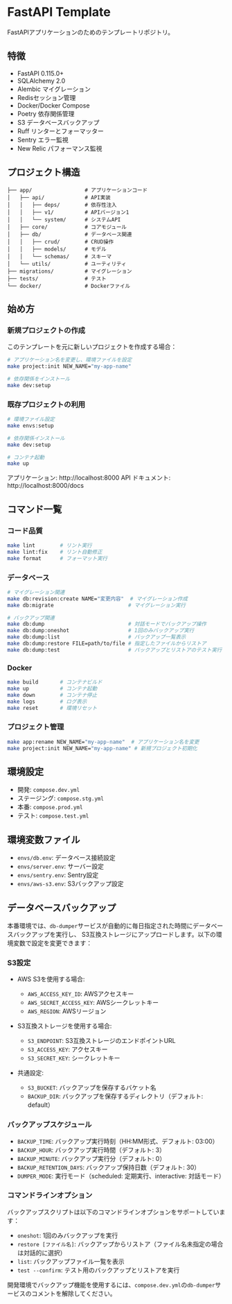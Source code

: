 # FastAPI Template

FastAPIアプリケーションのためのテンプレートリポジトリ。

## 特徴

- FastAPI 0.115.0+
- SQLAlchemy 2.0
- Alembic マイグレーション
- Redisセッション管理
- Docker/Docker Compose
- Poetry 依存関係管理
- S3 データベースバックアップ
- Ruff リンターとフォーマッター
- Sentry エラー監視
- New Relic パフォーマンス監視

## プロジェクト構造

```
├── app/                 # アプリケーションコード
│   ├── api/             # API実装
│   │   ├── deps/        # 依存性注入
│   │   ├── v1/          # APIバージョン1
│   │   └── system/      # システムAPI
│   ├── core/            # コアモジュール
│   ├── db/              # データベース関連
│   │   ├── crud/        # CRUD操作
│   │   ├── models/      # モデル
│   │   └── schemas/     # スキーマ
│   └── utils/           # ユーティリティ
├── migrations/          # マイグレーション
├── tests/               # テスト
└── docker/              # Dockerファイル
```

## 始め方

### 新規プロジェクトの作成

このテンプレートを元に新しいプロジェクトを作成する場合：

```bash
# アプリケーション名を変更し、環境ファイルを設定
make project:init NEW_NAME="my-app-name"

# 依存関係をインストール
make dev:setup
```

### 既存プロジェクトの利用

```bash
# 環境ファイル設定
make envs:setup

# 依存関係インストール
make dev:setup

# コンテナ起動
make up
```

アプリケーション: http://localhost:8000
API ドキュメント: http://localhost:8000/docs

## コマンド一覧

### コード品質
```bash
make lint        # リント実行
make lint:fix    # リント自動修正
make format      # フォーマット実行
```

### データベース
```bash
# マイグレーション関連
make db:revision:create NAME="変更内容"  # マイグレーション作成
make db:migrate                        # マイグレーション実行

# バックアップ関連
make db:dump                           # 対話モードでバックアップ操作
make db:dump:oneshot                   # 1回のみバックアップ実行
make db:dump:list                      # バックアップ一覧表示
make db:dump:restore FILE=path/to/file # 指定したファイルからリストア
make db:dump:test                      # バックアップとリストアのテスト実行
```

### Docker
```bash
make build       # コンテナビルド
make up          # コンテナ起動
make down        # コンテナ停止
make logs        # ログ表示
make reset       # 環境リセット
```

### プロジェクト管理
```bash
make app:rename NEW_NAME="my-app-name"  # アプリケーション名を変更
make project:init NEW_NAME="my-app-name" # 新規プロジェクト初期化
```

## 環境設定
- 開発: `compose.dev.yml`
- ステージング: `compose.stg.yml`
- 本番: `compose.prod.yml`
- テスト: `compose.test.yml`

## 環境変数ファイル
- `envs/db.env`: データベース接続設定
- `envs/server.env`: サーバー設定
- `envs/sentry.env`: Sentry設定
- `envs/aws-s3.env`: S3バックアップ設定

## データベースバックアップ
本番環境では、`db-dumper`サービスが自動的に毎日指定された時間にデータベースバックアップを実行し、
S3互換ストレージにアップロードします。以下の環境変数で設定を変更できます：

### S3設定
- AWS S3を使用する場合:
  - `AWS_ACCESS_KEY_ID`: AWSアクセスキー
  - `AWS_SECRET_ACCESS_KEY`: AWSシークレットキー
  - `AWS_REGION`: AWSリージョン

- S3互換ストレージを使用する場合:
  - `S3_ENDPOINT`: S3互換ストレージのエンドポイントURL
  - `S3_ACCESS_KEY`: アクセスキー
  - `S3_SECRET_KEY`: シークレットキー

- 共通設定:
  - `S3_BUCKET`: バックアップを保存するバケット名
  - `BACKUP_DIR`: バックアップを保存するディレクトリ（デフォルト: default）

### バックアップスケジュール
- `BACKUP_TIME`: バックアップ実行時刻（HH:MM形式、デフォルト: 03:00）
- `BACKUP_HOUR`: バックアップ実行時間（デフォルト: 3）
- `BACKUP_MINUTE`: バックアップ実行分（デフォルト: 0）
- `BACKUP_RETENTION_DAYS`: バックアップ保持日数（デフォルト: 30）
- `DUMPER_MODE`: 実行モード（scheduled: 定期実行、interactive: 対話モード）

### コマンドラインオプション
バックアップスクリプトは以下のコマンドラインオプションをサポートしています：
- `oneshot`: 1回のみバックアップを実行
- `restore [ファイル名]`: バックアップからリストア（ファイル名未指定の場合は対話的に選択）
- `list`: バックアップファイル一覧を表示
- `test --confirm`: テスト用のバックアップとリストアを実行

開発環境でバックアップ機能を使用するには、`compose.dev.yml`の`db-dumper`サービスのコメントを解除してください。